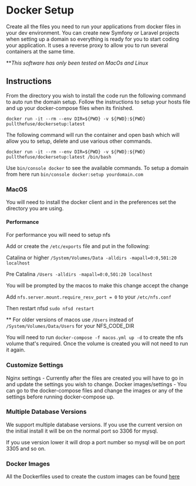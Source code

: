 # Docker Setup
Create all the files you need to run your applications from docker files in your dev environment. You can create new Symfony or Laravel projects when setting up a domain so everything is ready for you to start coding your application. It uses a reverse proxy to allow you to run several containers at the same time. 

***This software has only been tested on MacOs and Linux*

## Instructions 
From the directory you wish to install the code run the following command to auto run the domain setup. Follow the instructions to setup your hosts file and up your docker-compose files when its finished.

```
docker run -it --rm --env DIR=${PWD} -v ${PWD}:${PWD} pullthefuse/dockersetup:latest
```

The following command will run the container and open bash which will allow you to setup, delete and use various other commands.

```
docker run -it --rm --env DIR=${PWD} -v ${PWD}:${PWD} pullthefuse/dockersetup:latest /bin/bash
```

Use ```bin/console docker``` to see the available commands. To setup a domain from here run ```bin/console docker:setup yourdomain.com```

### MacOS
You will need to install the docker client and in the preferences set the directory you are using.

#### Performance
For performance you will need to setup nfs

Add or create the ``` /etc/exports ``` file and put in the following:
 
 Catalina or higher
 ``` /System/Volumes/Data -alldirs -mapall=0:0,501:20 localhost ```

Pre Catalina
 ``` /Users -alldirs -mapall=0:0,501:20 localhost ```

You will be prompted by the macos to make this change accept the change

Add ``` nfs.server.mount.require_resv_port = 0 ``` to your ``` /etc/nfs.conf ```

Then restart nfsd
``` sudo nfsd restart ```

** For older versions of macos use ``` /Users ```  instead of ``` /System/Volumes/Data/Users ``` for your NFS_CODE_DIR

You will need to run ``` docker-compose -f macos.yml up -d ``` to create the nfs volume that's required. Once the volume is created you will not need to run it again.

### Customize Settings
Nginx settings - Currently after the files are created you will have to go in and update the settings you wish to change.
Docker images/settings - You can go to the docker-compose files and change the images or any of the settings before running docker-compose up.

### Multiple Database Versions
We support multiple database versions. If you use the current version on the initial install it will be on the normal port so 3306 for mysql.

If you use version lower it will drop a port number so mysql will be on port 3305 and so on.

### Docker Images
All the Dockerfiles used to create the custom images can be found [here](https://github.com/pullthefuse/docker)
